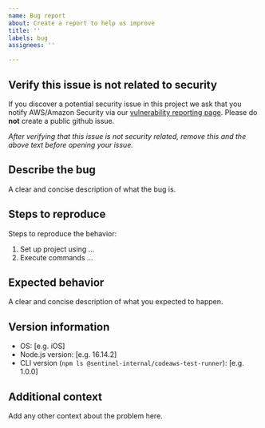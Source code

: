 ```yaml
---
name: Bug report
about: Create a report to help us improve
title: ''
labels: bug
assignees: ''

---
```


## Verify this issue is not related to security

If you discover a potential security issue in this project we ask that you notify AWS/Amazon Security via our [vulnerability reporting page](http://aws.amazon.com/security/vulnerability-reporting/). Please do **not** create a public github issue.

_After verifying that this issue is not security related, remove this and the above text before opening your issue._

## Describe the bug

A clear and concise description of what the bug is.

## Steps to reproduce

Steps to reproduce the behavior:
1. Set up project using ...
2. Execute commands ...

## Expected behavior

A clear and concise description of what you expected to happen.

## Version information
 - OS: [e.g. iOS]
 - Node.js version: [e.g. 16.14.2]
 - CLI version (`npm ls @sentinel-internal/codeaws-test-runner`): [e.g. 1.0.0]

## Additional context

Add any other context about the problem here.
